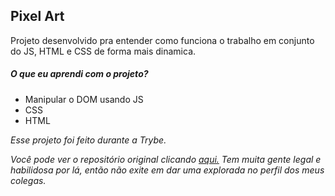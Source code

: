 ## Pixel Art
Projeto desenvolvido pra entender como funciona o trabalho em conjunto do JS, HTML e CSS de forma mais dinamica.

##### O que eu aprendi com o projeto?
  * Manipular o DOM usando JS
  * CSS
  * HTML

_Esse projeto foi feito durante a Trybe._

_Você pode ver o repositório original clicando [aqui.](https://github.com/tryber/sd-013-b-project-pixels-art)_
_Tem muita gente legal e habilidosa por lá, então não exite em dar uma explorada no perfil dos meus colegas._
